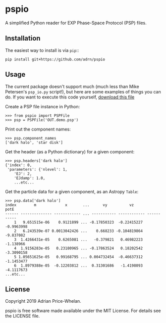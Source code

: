# pspio

A simplified Python reader for EXP Phase-Space Protocol (PSP) files.

Installation
------------

The easiest way to install is via `pip`::

    pip install git+https://github.com/adrn/pspio


Usage
-----

The current package doesn't support much (much less than Mike Petersen's
`psp_io.py` script!), but here are some examples of things you can do. If you
want to execute this code yourself, [download this
file](https://users.flatironinstitute.org/~apricewhelan/data/exp/OUT.demo.psp)

Create a PSP file instance in Python:

    >>> from pspio import PSPFile
    >>> psp = PSPFile('OUT.demo.psp')

Print out the component names:

    >>> psp.component_names
    ['dark halo', 'star disk']

Get the header (as a Python dictionary) for a given component:

    >>> psp.headers['dark halo']
    {'index': 0,
     'parameters': {'nlevel': 1,
        'EJ': 2,
        'EJdamp': 1.0,
        ...etc...

Get the particle data for a given component, as an Astropy `Table`:

    >>> psp.data['dark halo']
    index        m             x       ...      vy          vz          potE
    ------ -------------- ------------ ... ----------- ------------ -----------
        1   9.651515e-06    0.9121899 ... -0.17850323  -0.22415227  -0.9963998
        2   6.243539e-07 0.0013042426 ...    0.668233 -0.104819864   -9.837082
        3  1.4266431e-05    0.6265081 ...   -0.379821   0.46982223   -1.138966
        4  1.9156283e-05   0.23180965 ... -0.17863524   0.18202542  -3.3090158
        5 1.05651625e-05   0.99168795 ... 0.004732454  -0.46637312  -1.1453477
        6  1.8979388e-05  -0.12203812 ...  0.31301686   -1.4198093  -4.1117673
    ...etc...


License
-------

Copyright 2019 Adrian Price-Whelan.

pspio is free software made available under the MIT License. For details see the
LICENSE file.
